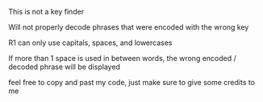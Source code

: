 This is not a key finder

Will not properly decode phrases that were encoded with the wrong key

R1 can only use capitals, spaces, and lowercases

If more than 1 space is used in between words, the wrong encoded / decoded phrase will be displayed

feel free to copy and past my code, just make sure to give some credits to me
